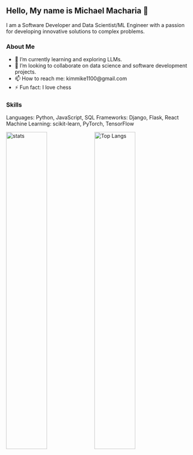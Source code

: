 ## Hello, My name is Michael Macharia 👋
I am a Software Developer and Data Scientist/ML Engineer with a passion for developing innovative solutions to complex problems.

### About Me
<ul>
<li>🌱 I’m currently learning and exploring LLMs.</li>
<li>👯 I’m looking to collaborate on data science and software development projects.</li>
<li>📫 How to reach me: kimmike1100@gmail.com</li>
<li>⚡ Fun fact: I love chess</li>
</ul>

### Skills
Languages: Python, JavaScript, SQL
Frameworks: Django, Flask, React
Machine Learning: scikit-learn, PyTorch, TensorFlow


<img alt="stats" align="left" width ="47%" src="https://github-readme-stats.vercel.app/api?username=Mickmacha&show_icons=true">

<img alt="Top Langs" align="left" width ="47%" src= "https://github-readme-stats.vercel.app/api/top-langs/?username=Mickmacha&layout=compact">



